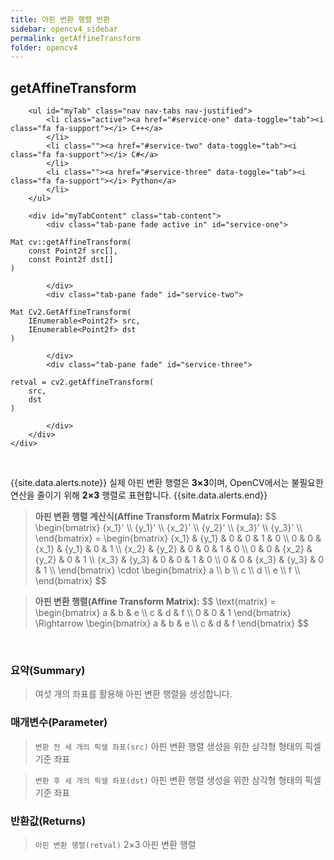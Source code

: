 ```yaml
---
title: 아핀 변환 행렬 반환
sidebar: opencv4_sidebar
permalink: getAffineTransform
folder: opencv4
---
```


<div class="row">
    <div class="col-lg-12">
        <h2 class="page-header">getAffineTransform</h2>
    </div>
    <div class="col-lg-12">

        <ul id="myTab" class="nav nav-tabs nav-justified">
            <li class="active"><a href="#service-one" data-toggle="tab"><i class="fa fa-support"></i> C++</a>
            </li>
            <li class=""><a href="#service-two" data-toggle="tab"><i class="fa fa-support"></i> C#</a>
            </li>
            <li class=""><a href="#service-three" data-toggle="tab"><i class="fa fa-support"></i> Python</a>
            </li>
        </ul>

        <div id="myTabContent" class="tab-content">
            <div class="tab-pane fade active in" id="service-one">
<pre class="prettyprint"><code class="language-cpp">Mat cv::getAffineTransform(
    const Point2f src[],
    const Point2f dst[]
)</code></pre>
            </div>
            <div class="tab-pane fade" id="service-two">
<pre class="prettyprint"><code class="language-cs">Mat Cv2.GetAffineTransform(
    IEnumerable&lt;Point2f&gt; src,
    IEnumerable&lt;Point2f&gt; dst
)</code></pre>
            </div>
            <div class="tab-pane fade" id="service-three">
<pre class="prettyprint"><code class="language-py">retval = cv2.getAffineTransform(
    src,
    dst
)</code></pre>
            </div>
        </div>
    </div>
</div>

<br>

{{site.data.alerts.note}}
실제 아핀 변환 행렬은 <b>3×3</b>이며, OpenCV에서는 불필요한 연산을 줄이기 위해 <b>2×3</b> 행렬로 표현합니다.
{{site.data.alerts.end}}

<blockquote class="formula">
<b>아핀 변환 행렬 계산식(Affine Transform Matrix Formula):</b>
$$ \begin{bmatrix} {x_1}' \\ {y_1}' \\ {x_2}' \\ {y_2}' \\ {x_3}' \\ {y_3}' \\ \end{bmatrix} = \begin{bmatrix} {x_1} & {y_1} & 0 & 0 & 1 & 0 \\ 0 & 0 & {x_1} & {y_1} & 0 & 1 \\ {x_2} & {y_2} & 0 & 0 & 1 & 0 \\ 0 & 0 & {x_2} & {y_2} & 0 & 1 \\ {x_3} & {y_3} & 0 & 0 & 1 & 0 \\ 0 & 0 & {x_3} & {y_3} & 0 & 1 \\ \end{bmatrix} \cdot \begin{bmatrix} a \\ b \\ c \\ d \\ e \\ f \\ \end{bmatrix} $$
</blockquote>

<blockquote class="formula">
<b>아핀 변환 행렬(Affine Transform Matrix):</b>
$$ \text{matrix} = \begin{bmatrix} a & b & e \\ c & d & f \\ 0 & 0 & 1 \end{bmatrix} \Rightarrow \begin{bmatrix} a & b & e \\ c & d & f \end{bmatrix} $$
</blockquote>

<br>

### 요약(Summary)

> 여섯 개의 좌표를 활용해 아핀 변환 행렬을 생성합니다.

### 매개변수(Parameter)

> `변환 전 세 개의 픽셀 좌표(src)` 아핀 변환 행렬 생성을 위한 삼각형 형태의 픽셀 기준 좌표

> `변환 후 세 개의 픽셀 좌표(dst)` 아핀 변환 행렬 생성을 위한 삼각형 형태의 픽셀 기준 좌표

### 반환값(Returns)

> `아핀 변환 행렬(retval)` 2×3 아핀 변환 행렬